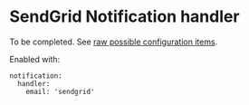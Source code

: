 # SendGrid Notification handler
To be completed. See [raw possible configuration items](https://github.com/kamax-io/mxisd/blob/master/src/main/resources/application.yaml#L172).

Enabled with:
```
notification:
  handler:
    email: 'sendgrid'
```